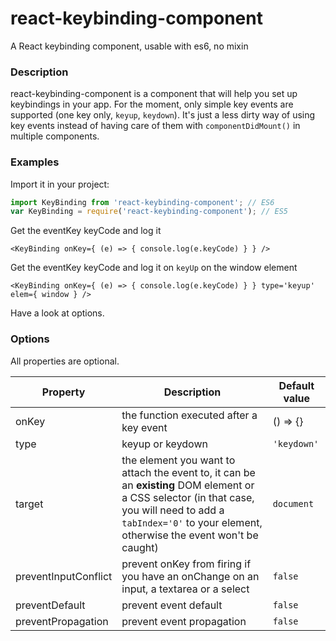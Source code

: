# react-keybinding-component
A React keybinding component, usable with es6, no mixin

### Description

react-keybinding-component is a component that will help you set up keybindings in your app. For the moment, only simple key events are supported (one key only, `keyup`, `keydown`). It's just a less dirty way of using key events instead of having care of them with `componentDidMount()` in multiple components.

### Examples

Import it in your project:
``` javascript
import KeyBinding from 'react-keybinding-component'; // ES6
var KeyBinding = require('react-keybinding-component'); // ES5
```

Get the eventKey keyCode and log it
``` JSX
<KeyBinding onKey={ (e) => { console.log(e.keyCode) } } />
```

Get the eventKey keyCode and log it on `keyUp` on the window element
``` JSX
<KeyBinding onKey={ (e) => { console.log(e.keyCode) } } type='keyup' elem={ window } />
```

Have a look at options.

### Options

All properties are optional.

| Property           | Description                                 | Default value |
|--------------------|---------------------------------------------|---------------|
| onKey              | the function executed after a key event     | () => {}      |
| type               | keyup or keydown                            | `'keydown'`   |
| target             | the element you want to attach the event to, it can be an **existing** DOM element or a CSS selector (in that case, you will need to add a `tabIndex='0'` to your element, otherwise the event won't be caught) | `document`    |
| preventInputConflict | prevent onKey from firing if you have an onChange on an input, a textarea or a select | `false` |
| preventDefault     | prevent event default                       | `false` |
| preventPropagation | prevent event propagation                   | `false` |
